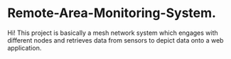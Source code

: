 # Remote-Area-Monitoring-System.

Hi! This project is basically a mesh network system which engages with different nodes and retrieves data from sensors to depict data onto a web application. 

